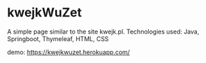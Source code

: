 # kwejkWuZet
A simple page similar to the site kwejk.pl.
Technologies used: Java, Springboot, Thymeleaf, HTML, CSS

demo: https://kwejkwuzet.herokuapp.com/
